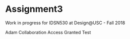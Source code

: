 # Assignment3
Work in progress for IDSN530 at Design@USC - Fall 2018
<!-- Adam Mac Test Push -->
Adam Collaboration Access Granted Test